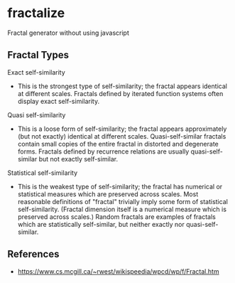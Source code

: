 # fractalize

Fractal generator without using javascript

## Fractal Types

Exact self-similarity

- This is the strongest type of self-similarity; the fractal appears identical at different scales. Fractals defined by iterated function systems often display exact self-similarity.
  
Quasi self-similarity
- This is a loose form of self-similarity; the fractal appears approximately (but not exactly) identical at different scales. Quasi-self-similar fractals contain small copies of the entire fractal in distorted and degenerate forms. Fractals defined by recurrence relations are usually quasi-self-similar but not exactly self-similar.

Statistical self-similarity

- This is the weakest type of self-similarity; the fractal has numerical or statistical measures which are preserved across scales. Most reasonable definitions of "fractal" trivially imply some form of statistical self-similarity. (Fractal dimension itself is a numerical measure which is preserved across scales.) Random fractals are examples of fractals which are statistically self-similar, but neither exactly nor quasi-self-similar.


## References

- https://www.cs.mcgill.ca/~rwest/wikispeedia/wpcd/wp/f/Fractal.htm